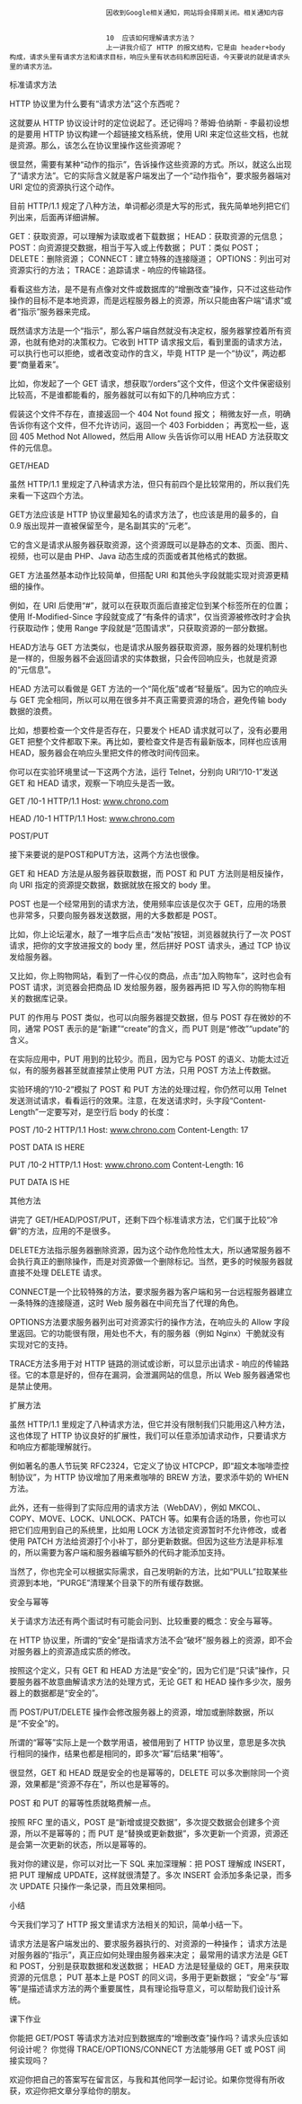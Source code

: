 
                            
                            因收到Google相关通知，网站将会择期关闭。相关通知内容
                            
                            
                            10  应该如何理解请求方法？
                            上一讲我介绍了 HTTP 的报文结构，它是由 header+body 构成，请求头里有请求方法和请求目标，响应头里有状态码和原因短语，今天要说的就是请求头里的请求方法。

标准请求方法

HTTP 协议里为什么要有“请求方法”这个东西呢？

这就要从 HTTP 协议设计时的定位说起了。还记得吗？蒂姆·伯纳斯 - 李最初设想的是要用 HTTP 协议构建一个超链接文档系统，使用 URI 来定位这些文档，也就是资源。那么，该怎么在协议里操作这些资源呢？

很显然，需要有某种“动作的指示”，告诉操作这些资源的方式。所以，就这么出现了“请求方法”。它的实际含义就是客户端发出了一个“动作指令”，要求服务器端对 URI 定位的资源执行这个动作。

目前 HTTP/1.1 规定了八种方法，单词都必须是大写的形式，我先简单地列把它们列出来，后面再详细讲解。


GET：获取资源，可以理解为读取或者下载数据；
HEAD：获取资源的元信息；
POST：向资源提交数据，相当于写入或上传数据；
PUT：类似 POST；
DELETE：删除资源；
CONNECT：建立特殊的连接隧道；
OPTIONS：列出可对资源实行的方法；
TRACE：追踪请求 - 响应的传输路径。




看看这些方法，是不是有点像对文件或数据库的“增删改查”操作，只不过这些动作操作的目标不是本地资源，而是远程服务器上的资源，所以只能由客户端“请求”或者“指示”服务器来完成。

既然请求方法是一个“指示”，那么客户端自然就没有决定权，服务器掌控着所有资源，也就有绝对的决策权力。它收到 HTTP 请求报文后，看到里面的请求方法，可以执行也可以拒绝，或者改变动作的含义，毕竟 HTTP 是一个“协议”，两边都要“商量着来”。

比如，你发起了一个 GET 请求，想获取“/orders”这个文件，但这个文件保密级别比较高，不是谁都能看的，服务器就可以有如下的几种响应方式：


假装这个文件不存在，直接返回一个 404 Not found 报文；
稍微友好一点，明确告诉你有这个文件，但不允许访问，返回一个 403 Forbidden；
再宽松一些，返回 405 Method Not Allowed，然后用 Allow 头告诉你可以用 HEAD 方法获取文件的元信息。


GET/HEAD

虽然 HTTP/1.1 里规定了八种请求方法，但只有前四个是比较常用的，所以我们先来看一下这四个方法。

GET方法应该是 HTTP 协议里最知名的请求方法了，也应该是用的最多的，自 0.9 版出现并一直被保留至今，是名副其实的“元老”。

它的含义是请求从服务器获取资源，这个资源既可以是静态的文本、页面、图片、视频，也可以是由 PHP、Java 动态生成的页面或者其他格式的数据。

GET 方法虽然基本动作比较简单，但搭配 URI 和其他头字段就能实现对资源更精细的操作。

例如，在 URI 后使用“#”，就可以在获取页面后直接定位到某个标签所在的位置；使用 If-Modified-Since 字段就变成了“有条件的请求”，仅当资源被修改时才会执行获取动作；使用 Range 字段就是“范围请求”，只获取资源的一部分数据。

HEAD方法与 GET 方法类似，也是请求从服务器获取资源，服务器的处理机制也是一样的，但服务器不会返回请求的实体数据，只会传回响应头，也就是资源的“元信息”。

HEAD 方法可以看做是 GET 方法的一个“简化版”或者“轻量版”。因为它的响应头与 GET 完全相同，所以可以用在很多并不真正需要资源的场合，避免传输 body 数据的浪费。

比如，想要检查一个文件是否存在，只要发个 HEAD 请求就可以了，没有必要用 GET 把整个文件都取下来。再比如，要检查文件是否有最新版本，同样也应该用 HEAD，服务器会在响应头里把文件的修改时间传回来。

你可以在实验环境里试一下这两个方法，运行 Telnet，分别向 URI“/10-1”发送 GET 和 HEAD 请求，观察一下响应头是否一致。

GET /10-1 HTTP/1.1
Host: www.chrono.com
 
 
HEAD /10-1 HTTP/1.1
Host: www.chrono.com


POST/PUT

接下来要说的是POST和PUT方法，这两个方法也很像。

GET 和 HEAD 方法是从服务器获取数据，而 POST 和 PUT 方法则是相反操作，向 URI 指定的资源提交数据，数据就放在报文的 body 里。

POST 也是一个经常用到的请求方法，使用频率应该是仅次于 GET，应用的场景也非常多，只要向服务器发送数据，用的大多数都是 POST。

比如，你上论坛灌水，敲了一堆字后点击“发帖”按钮，浏览器就执行了一次 POST 请求，把你的文字放进报文的 body 里，然后拼好 POST 请求头，通过 TCP 协议发给服务器。

又比如，你上购物网站，看到了一件心仪的商品，点击“加入购物车”，这时也会有 POST 请求，浏览器会把商品 ID 发给服务器，服务器再把 ID 写入你的购物车相关的数据库记录。

PUT 的作用与 POST 类似，也可以向服务器提交数据，但与 POST 存在微妙的不同，通常 POST 表示的是“新建”“create”的含义，而 PUT 则是“修改”“update”的含义。

在实际应用中，PUT 用到的比较少。而且，因为它与 POST 的语义、功能太过近似，有的服务器甚至就直接禁止使用 PUT 方法，只用 POST 方法上传数据。

实验环境的“/10-2”模拟了 POST 和 PUT 方法的处理过程，你仍然可以用 Telnet 发送测试请求，看看运行的效果。注意，在发送请求时，头字段“Content-Length”一定要写对，是空行后 body 的长度：

POST /10-2 HTTP/1.1
Host: www.chrono.com
Content-Length: 17
 
POST DATA IS HERE
 
PUT /10-2 HTTP/1.1
Host: www.chrono.com
Content-Length: 16
 
PUT DATA IS HE


其他方法

讲完了 GET/HEAD/POST/PUT，还剩下四个标准请求方法，它们属于比较“冷僻”的方法，应用的不是很多。

DELETE方法指示服务器删除资源，因为这个动作危险性太大，所以通常服务器不会执行真正的删除操作，而是对资源做一个删除标记。当然，更多的时候服务器就直接不处理 DELETE 请求。

CONNECT是一个比较特殊的方法，要求服务器为客户端和另一台远程服务器建立一条特殊的连接隧道，这时 Web 服务器在中间充当了代理的角色。

OPTIONS方法要求服务器列出可对资源实行的操作方法，在响应头的 Allow 字段里返回。它的功能很有限，用处也不大，有的服务器（例如 Nginx）干脆就没有实现对它的支持。

TRACE方法多用于对 HTTP 链路的测试或诊断，可以显示出请求 - 响应的传输路径。它的本意是好的，但存在漏洞，会泄漏网站的信息，所以 Web 服务器通常也是禁止使用。

扩展方法

虽然 HTTP/1.1 里规定了八种请求方法，但它并没有限制我们只能用这八种方法，这也体现了 HTTP 协议良好的扩展性，我们可以任意添加请求动作，只要请求方和响应方都能理解就行。

例如著名的愚人节玩笑 RFC2324，它定义了协议 HTCPCP，即“超文本咖啡壶控制协议”，为 HTTP 协议增加了用来煮咖啡的 BREW 方法，要求添牛奶的 WHEN 方法。

此外，还有一些得到了实际应用的请求方法（WebDAV），例如 MKCOL、COPY、MOVE、LOCK、UNLOCK、PATCH 等。如果有合适的场景，你也可以把它们应用到自己的系统里，比如用 LOCK 方法锁定资源暂时不允许修改，或者使用 PATCH 方法给资源打个小补丁，部分更新数据。但因为这些方法是非标准的，所以需要为客户端和服务器编写额外的代码才能添加支持。

当然了，你也完全可以根据实际需求，自己发明新的方法，比如“PULL”拉取某些资源到本地，“PURGE”清理某个目录下的所有缓存数据。

安全与幂等

关于请求方法还有两个面试时有可能会问到、比较重要的概念：安全与幂等。

在 HTTP 协议里，所谓的“安全”是指请求方法不会“破坏”服务器上的资源，即不会对服务器上的资源造成实质的修改。

按照这个定义，只有 GET 和 HEAD 方法是“安全”的，因为它们是“只读”操作，只要服务器不故意曲解请求方法的处理方式，无论 GET 和 HEAD 操作多少次，服务器上的数据都是“安全的”。

而 POST/PUT/DELETE 操作会修改服务器上的资源，增加或删除数据，所以是“不安全”的。

所谓的“幂等”实际上是一个数学用语，被借用到了 HTTP 协议里，意思是多次执行相同的操作，结果也都是相同的，即多次“幂”后结果“相等”。

很显然，GET 和 HEAD 既是安全的也是幂等的，DELETE 可以多次删除同一个资源，效果都是“资源不存在”，所以也是幂等的。

POST 和 PUT 的幂等性质就略费解一点。

按照 RFC 里的语义，POST 是“新增或提交数据”，多次提交数据会创建多个资源，所以不是幂等的；而 PUT 是“替换或更新数据”，多次更新一个资源，资源还是会第一次更新的状态，所以是幂等的。

我对你的建议是，你可以对比一下 SQL 来加深理解：把 POST 理解成 INSERT，把 PUT 理解成 UPDATE，这样就很清楚了。多次 INSERT 会添加多条记录，而多次 UPDATE 只操作一条记录，而且效果相同。

小结

今天我们学习了 HTTP 报文里请求方法相关的知识，简单小结一下。


请求方法是客户端发出的、要求服务器执行的、对资源的一种操作；
请求方法是对服务器的“指示”，真正应如何处理由服务器来决定；
最常用的请求方法是 GET 和 POST，分别是获取数据和发送数据；
HEAD 方法是轻量级的 GET，用来获取资源的元信息；
PUT 基本上是 POST 的同义词，多用于更新数据；
“安全”与“幂等”是描述请求方法的两个重要属性，具有理论指导意义，可以帮助我们设计系统。


课下作业


你能把 GET/POST 等请求方法对应到数据库的“增删改查”操作吗？请求头应该如何设计呢？
你觉得 TRACE/OPTIONS/CONNECT 方法能够用 GET 或 POST 间接实现吗？


欢迎你把自己的答案写在留言区，与我和其他同学一起讨论。如果你觉得有所收获，欢迎你把文章分享给你的朋友。



                        
                        
                            